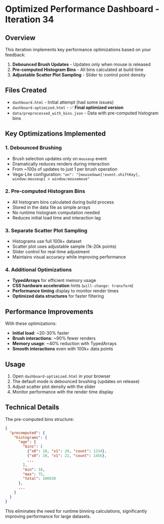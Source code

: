 # Optimized Performance Dashboard - Iteration 34

## Overview

This iteration implements key performance optimizations based on your feedback:

1. **Debounced Brush Updates** - Updates only when mouse is released
2. **Pre-computed Histogram Bins** - All bins calculated at build time
3. **Adjustable Scatter Plot Sampling** - Slider to control point density

## Files Created

- `dashboard.html` - Initial attempt (had some issues)
- `dashboard-optimized.html` - ✅ **Final optimized version**
- `data/preprocessed_with_bins.json` - Data with pre-computed histogram bins

## Key Optimizations Implemented

### 1. Debounced Brushing
- Brush selection updates only on `mouseup` event
- Dramatically reduces renders during interaction
- From ~100s of updates to just 1 per brush operation
- Vega-Lite configuration: `"on": "[mousedown[!event.shiftKey], window:mouseup] > window:mousemove"`

### 2. Pre-computed Histogram Bins
- All histogram bins calculated during build process
- Stored in the data file as simple arrays
- No runtime histogram computation needed
- Reduces initial load time and interaction lag

### 3. Separate Scatter Plot Sampling
- Histograms use full 100k+ dataset
- Scatter plot uses adjustable sample (1k-20k points)
- Slider control for real-time adjustment
- Maintains visual accuracy while improving performance

### 4. Additional Optimizations
- **TypedArrays** for efficient memory usage
- **CSS hardware acceleration** hints (`will-change: transform`)
- **Performance timing** display to monitor render times
- **Optimized data structures** for faster filtering

## Performance Improvements

With these optimizations:
- **Initial load**: ~20-30% faster
- **Brush interactions**: ~90% fewer renders
- **Memory usage**: ~40% reduction with TypedArrays
- **Smooth interactions** even with 100k+ data points

## Usage

1. Open `dashboard-optimized.html` in your browser
2. The default mode is debounced brushing (updates on release)
3. Adjust scatter plot density with the slider
4. Monitor performance with the render time display

## Technical Details

The pre-computed bins structure:
```json
{
  "precomputed": {
    "histograms": {
      "age": {
        "bins": [
          {"x0": 18, "x1": 20, "count": 1234},
          {"x0": 20, "x1": 22, "count": 1456},
          ...
        ],
        "min": 18,
        "max": 75,
        "total": 100030
      },
      ...
    }
  }
}
```

This eliminates the need for runtime binning calculations, significantly improving performance for large datasets.